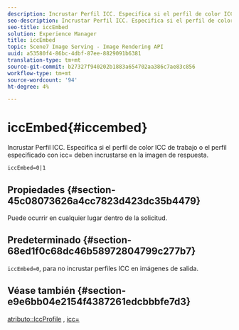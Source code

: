 ```yaml
---
description: Incrustar Perfil ICC. Especifica si el perfil de color ICC de trabajo o el perfil especificado con icc= deben incrustarse en la imagen de respuesta.
seo-description: Incrustar Perfil ICC. Especifica si el perfil de color ICC de trabajo o el perfil especificado con icc= deben incrustarse en la imagen de respuesta.
seo-title: iccEmbed
solution: Experience Manager
title: iccEmbed
topic: Scene7 Image Serving - Image Rendering API
uuid: a53580f4-86bc-4dbf-87ee-8829091b6381
translation-type: tm+mt
source-git-commit: b27327f940202b1883a654702aa386c7ae83c856
workflow-type: tm+mt
source-wordcount: '94'
ht-degree: 4%

---
```



# iccEmbed{#iccembed}

Incrustar Perfil ICC. Especifica si el perfil de color ICC de trabajo o el perfil especificado con icc= deben incrustarse en la imagen de respuesta.

`iccEmbed=0|1`

## Propiedades {#section-45c08073626a4cc7823d423dc35b4479}

Puede ocurrir en cualquier lugar dentro de la solicitud.

## Predeterminado {#section-68ed1f0c68dc46b58972804799c277b7}

`iccEmbed=0`, para no incrustar perfiles ICC en imágenes de salida.

## Véase también {#section-e9e6bb04e2154f4387261edcbbbfe7d3}

[atributo::IccProfile](../../../../../ir-api/material-cat/image-rendering-api-ref/c-ir-material-catalog/c-ir-attributes-reference/r-ir-iccprofilegray.md#reference-712f1d0dcca748df9aaf495681bb39e6) ,  [icc=](../../../../../ir-api/http-protocol/image-rendering-api-ref/c-ir-http-protocol-ref/c-ir-http-protocol-command-reference/r-ir-icc.md#reference-86a2fff3cef24982ad2063d977a16e06)
